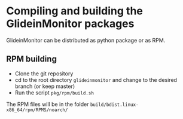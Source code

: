 # Compiling and building the GlideinMonitor packages

GlideinMonitor can be distributed as python package or as RPM.

## RPM building

* Clone the git repository 
* cd to the root directory `glideinmonitor` and change to the desired branch (or keep master)
* Run the script `pkg/rpm/build.sh`

The RPM files will be in the folder `build/bdist.linux-x86_64/rpm/RPMS/noarch/`

